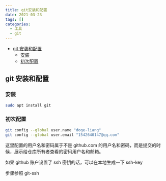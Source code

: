 ```yaml
---
title: git安装和配置
date: 2021-03-23
tags: []
categories:
  - 工具
  - git
---
```


- [git 安装和配置](#git-安装和配置)
  - [安装](#安装)
  - [初次配置](#初次配置)

## git 安装和配置

### 安装

```BASH
sudo apt install git
```

### 初次配置

```BASH
git config --global user.name "doge-liang"
git config --global user.email "1542640147@qq.com"
```

这里配置的用户名和密码属于不是 github.com 的用户名和密码，而是提交的时候，展示给仓库所有者查看的密码用户名和邮箱。

如果 github 账户设置了 ssh 密钥的话，可以在本地生成一下 ssh-key

步骤参照 git-ssh
